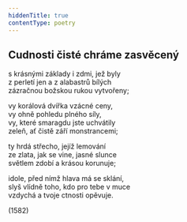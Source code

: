 ```yaml
---
hiddenTitle: true
contentType: poetry
---
```


<section>

## Cudnosti čisté chráme zasvěcený

s krásnými základy i zdmi, jež byly  
z perletí jen a z alabastrů bílých  
zázračnou božskou rukou vytvořeny;

vy korálová dvířka vzácné ceny,  
vy ohně pohledu plného síly,  
vy, které smaragdu jste uchvátily  
zeleň, ať čistě září monstrancemi;

ty hrdá střecho, jejíž lemování  
ze zlata, jak se vine, jasné slunce  
světlem zdobí a krásou korunuje;

idole, před nímž hlava má se sklání,  
slyš vlídně toho, kdo pro tebe v muce  
vzdychá a tvoje ctnosti opěvuje.

(1582)

</section>
